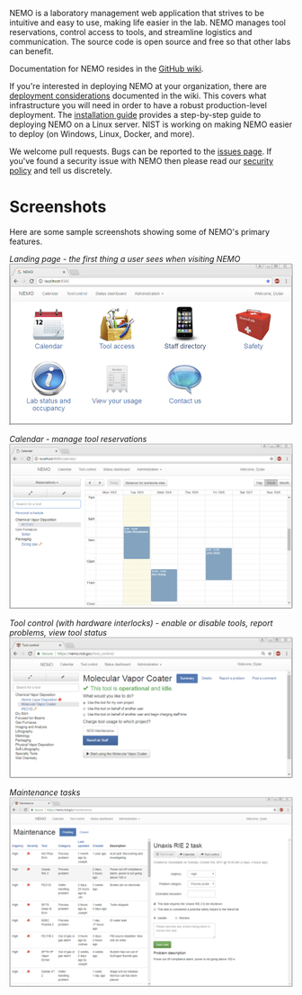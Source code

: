 NEMO is a laboratory management web application that strives to be intuitive and easy to use, making life easier in the lab. NEMO manages tool reservations, control access to tools, and streamline logistics and communication. The source code is open source and free so that other labs can benefit.

Documentation for NEMO resides in the [GitHub wiki](https://github.com/usnistgov/NEMO/wiki).

If you're interested in deploying NEMO at your organization, there are [deployment considerations](https://github.com/usnistgov/NEMO/wiki/Deployment-considerations) documented in the wiki. This covers what infrastructure you will need in order to have a robust production-level deployment. The [installation guide](https://github.com/usnistgov/NEMO/wiki/Installation-guide) provides a step-by-step guide to deploying NEMO on a Linux server. NIST is working on making NEMO easier to deploy (on Windows, Linux, Docker, and more).

We welcome pull requests. Bugs can be reported to the [issues page](https://github.com/usnistgov/NEMO/issues). If you've found a security issue with NEMO then please read our [security policy](https://github.com/usnistgov/NEMO/wiki/Security-policy) and tell us discretely.

# Screenshots

Here are some sample screenshots showing some of NEMO's primary features.

_Landing page - the first thing a user sees when visiting NEMO_
![Landing page](/documentation/landing_page.png "Landing page")

_Calendar - manage tool reservations_
![Calendar](/documentation/calendar.png "Calendar")

_Tool control (with hardware interlocks) - enable or disable tools, report problems, view tool status_
![Tool control](/documentation/tool_control.png "Tool control")

_Maintenance tasks_
![Maintenance tasks](/documentation/maintenance.png "Maintenance tasks")
